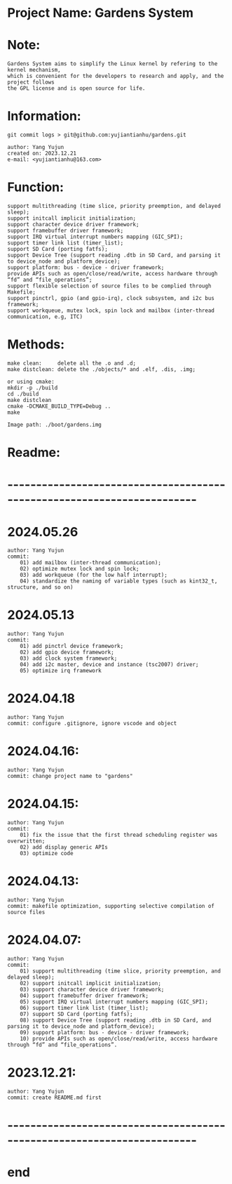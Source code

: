 # Project Name: Gardens System
# 
# Note:
    Gardens System aims to simplify the Linux kernel by refering to the kernel mechanism,
    which is convenient for the developers to research and apply, and the project follows
    the GPL license and is open source for life.

# Information:
    git commit logs > git@github.com:yujiantianhu/gardens.git
    
    author: Yang Yujun
    created on: 2023.12.21
    e-mail: <yujiantianhu@163.com>

# Function:
    support multithreading (time slice, priority preemption, and delayed sleep);
    support initcall implicit initialization;
    support character device driver framework;
    support framebuffer driver framework;
    support IRQ virtual interrupt numbers mapping (GIC_SPI);
    support timer link list (timer_list);
    support SD Card (porting fatfs);
    support Device Tree (support reading .dtb in SD Card, and parsing it to device_node and platform_device);
    support platform: bus - device - driver framework;
    provide APIs such as open/close/read/write, access hardware through “fd” and “file_operations”;
    support flexible selection of source files to be complied through Makefile;
    support pinctrl, gpio (and gpio-irq), clock subsystem, and i2c bus framework;
    support workqueue, mutex lock, spin lock and mailbox (inter-thread communication, e.g, ITC)
    
# Methods:
    make clean:     delete all the .o and .d;
    make distclean: delete the ./objects/* and .elf, .dis, .img;
    
    or using cmake:
    mkdir -p ./build
    cd ./build
    make distclean
    cmake -DCMAKE_BUILD_TYPE=Debug ..
    make
    
    Image path: ./boot/gardens.img

# Readme:
# -----------------------------------------------------------------------

# 2024.05.26
    author: Yang Yujun
    commit:
        01) add mailbox (inter-thread communication);
        02) optimize mutex lock and spin lock;
        03) add workqueue (for the low half interrupt);
        04) standardize the naming of variable types (such as kint32_t, structure, and so on)

# 2024.05.13
    author: Yang Yujun
    commit:
        01) add pinctrl device framework;
        02) add gpio device framework;
        03) add clock system framework;
        04) add i2c master, device and instance (tsc2007) driver;
        05) optimize irq framework

# 2024.04.18
    author: Yang Yujun
    commit: configure .gitignore, ignore vscode and object

# 2024.04.16:
    author: Yang Yujun
    commit: change project name to "gardens"

# 2024.04.15:
    author: Yang Yujun
    commit: 
        01) fix the issue that the first thread scheduling register was overwritten;
        02) add display generic APIs
        03) optimize code

# 2024.04.13:
    author: Yang Yujun
    commit: makefile optimization, supporting selective compilation of source files

# 2024.04.07:
    author: Yang Yujun
    commit:
        01) support multithreading (time slice, priority preemption, and delayed sleep);
        02) support initcall implicit initialization;
        03) support character device driver framework;
        04) support framebuffer driver framework;
        05) support IRQ virtual interrupt numbers mapping (GIC_SPI);
        06) support timer link list (timer_list);
        07) support SD Card (porting fatfs);
        08) support Device Tree (support reading .dtb in SD Card, and parsing it to device_node and platform_device);
        09) support platform: bus - device - driver framework;
        10) provide APIs such as open/close/read/write, access hardware through “fd” and “file_operations”.

# 2023.12.21:
    author: Yang Yujun
    commit: create README.md first
    
# -----------------------------------------------------------------------
# end

